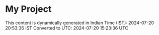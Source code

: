 # My Project

This content is dynamically generated in Indian Time (IST): 2024-07-20 20:53:36 IST
Converted to UTC: 2024-07-20 15:23:36 UTC
